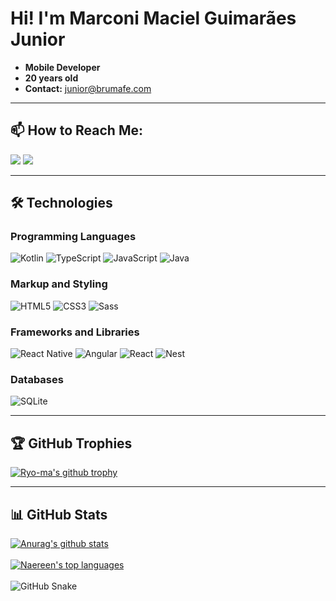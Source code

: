 # Hi! I'm Marconi Maciel Guimarães Junior

- **Mobile Developer**
- **20 years old**
- **Contact:** junior@brumafe.com

---

## 📫 How to Reach Me:
<div>
  <a href="mailto:junior@brumafe.com"><img src="https://img.shields.io/badge/Gmail-D14836?style=for-the-badge&logo=gmail&logoColor=white" target="_blank"></a>
  <a href="https://www.linkedin.com/in/marconi-junior-61b313236/" target="_blank"><img src="https://img.shields.io/badge/-LinkedIn-%230077B5?style=for-the-badge&logo=linkedin&logoColor=white" target="_blank"></a>
</div>

---

## 🛠 Technologies

### Programming Languages
![Kotlin](https://img.shields.io/badge/kotlin-%237F52FF.svg?style=for-the-badge&logo=kotlin&logoColor=white)
![TypeScript](https://img.shields.io/badge/typescript-%23007ACC.svg?style=for-the-badge&logo=typescript&logoColor=white)
![JavaScript](https://img.shields.io/badge/javascript-%23323330.svg?style=for-the-badge&logo=javascript&logoColor=%23F7DF1E)
![Java](https://img.shields.io/badge/java-%23ED8B00.svg?style=for-the-badge&logo=openjdk&logoColor=white)

### Markup and Styling
![HTML5](https://img.shields.io/badge/html5-%23E34F26.svg?style=for-the-badge&logo=html5&logoColor=white)
![CSS3](https://img.shields.io/badge/css3-%231572B6.svg?style=for-the-badge&logo=css3&logoColor=white)
![Sass](https://img.shields.io/badge/Sass-000?style=for-the-badge&logo=sass)

### Frameworks and Libraries
![React Native](https://img.shields.io/badge/react_native-%2320232a.svg?style=for-the-badge&logo=react&logoColor=%2361DAFB)
![Angular](https://img.shields.io/badge/Angular-DD0031?style=for-the-badge&logo=angular&logoColor=white)
![React](https://img.shields.io/badge/React-20232A?style=for-the-badge&logo=react&logoColor=61DAFB)
![Nest](https://img.shields.io/badge/nestjs-%23E0234E.svg?style=for-the-badge&logo=nestjs&logoColor=white)

### Databases
![SQLite](https://img.shields.io/badge/sqlite-%2307405e.svg?style=for-the-badge&logo=sqlite&logoColor=white)

---

## 🏆 GitHub Trophies
[![Ryo-ma's github trophy](https://github-profile-trophy.vercel.app/?username=MarconiJunior&ryo-ma&theme=dracula)](https://github.com/ryo-ma/github-profile-trophy)

---

## 📊 GitHub Stats
[![Anurag's github stats](https://github-readme-stats.vercel.app/api?username=MarconiJunior&theme=midnight-purple)](https://github.com/anuraghazra/github-readme-stats)
<br><br>
[![Naereen's top languages](https://github-readme-stats.vercel.app/api/top-langs/?username=MarconiJunior&theme=midnight-purple)](https://github.com/anuraghazra/github-readme-stats)
<br><br>
![GitHub Snake](https://github.com/MarconiJunior/MarconiJunior/blob/output/github-contribution-grid-snake.svg)

